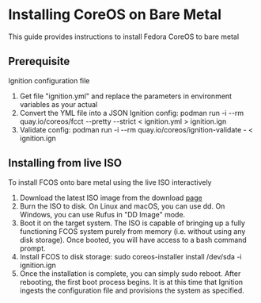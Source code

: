 # Installing CoreOS on Bare Metal

This guide provides instructions to install Fedora CoreOS to bare metal
  
## Prerequisite

Ignition configuration file

  1. Get file "ignition.yml" and replace the parameters in environment variables as your actual
  2. Convert the YML file into a JSON Ignition config:
     podman run -i --rm quay.io/coreos/fcct --pretty --strict < ignition.yml > ignition.ign
  3. Validate config:
     podman run -i --rm quay.io/coreos/ignition-validate - < ignition.ign
  
## Installing from live ISO

To install FCOS onto bare metal using the live ISO interactively
  
  1. Download the latest ISO image from the download [page](https://getfedora.org/coreos/download?tab=metal_virtualized&stream=stable)
  2. Burn the ISO to disk. On Linux and macOS, you can use dd. On Windows, you can use Rufus in "DD Image" mode.
  3. Boot it on the target system. The ISO is capable of bringing up a fully functioning FCOS system purely from memory (i.e. without using any disk storage). Once booted, you will have access to a bash command prompt.
  4. Install FCOS to disk storage:
     sudo coreos-installer install /dev/sda -i ignition.ign
  5. Once the installation is complete, you can simply sudo reboot. After rebooting, the first boot process begins. It is at this time that Ignition ingests the configuration file and provisions the system as specified.
